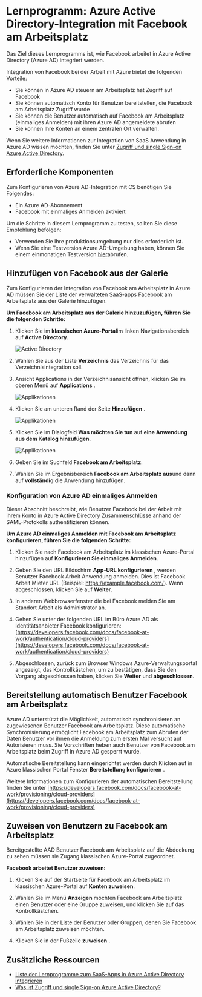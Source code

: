 <properties
    pageTitle="Lernprogramm: Azure Active Directory-Integration mit Facebook am Arbeitsplatz | Microsoft Azure"
    description="So konfigurieren Sie einmaliges Anmelden zwischen Azure Active Directory und Facebook am Arbeitsplatz."
    services="active-directory"
    documentationCenter=""
    authors="asmalser-msft"
    manager="femila"
    editor=""/>

<tags
    ms.service="active-directory"
    ms.workload="identity"
    ms.tgt_pltfrm="na"
    ms.devlang="na"
    ms.topic="article"
    ms.date="04/26/2016"
    ms.author="asmalser"/>


# <a name="tutorial-azure-active-directory-integration-with-facebook-at-work"></a>Lernprogramm: Azure Active Directory-Integration mit Facebook am Arbeitsplatz

Das Ziel dieses Lernprogramms ist, wie Facebook arbeitet in Azure Active Directory (Azure AD) integriert werden.

Integration von Facebook bei der Arbeit mit Azure bietet die folgenden Vorteile: 

- Sie können in Azure AD steuern am Arbeitsplatz hat Zugriff auf Facebook 
- Sie können automatisch Konto für Benutzer bereitstellen, die Facebook am Arbeitsplatz Zugriff wurde
- Sie können die Benutzer automatisch auf Facebook am Arbeitsplatz (einmaliges Anmelden) mit ihren Azure AD angemeldete abrufen
- Sie können Ihre Konten an einem zentralen Ort verwalten. 

Wenn Sie weitere Informationen zur Integration von SaaS Anwendung in Azure AD wissen möchten, finden Sie unter [Zugriff und single Sign-on Azure Active Directory](active-directory-appssoaccess-whatis.md).


## <a name="prerequisites"></a>Erforderliche Komponenten 

Zum Konfigurieren von Azure AD-Integration mit CS benötigen Sie Folgendes:

- Ein Azure AD-Abonnement
- Facebook mit einmaliges Anmelden aktiviert

Um die Schritte in diesem Lernprogramm zu testen, sollten Sie diese Empfehlung befolgen:

- Verwenden Sie Ihre produktionsumgebung nur dies erforderlich ist.
- Wenn Sie eine Testversion Azure AD-Umgebung haben, können Sie einem einmonatigen Testversion [hier](https://azure.microsoft.com/pricing/free-trial/)abrufen. 


## <a name="adding-facebook-at-work-from-the-gallery"></a>Hinzufügen von Facebook aus der Galerie
Zum Konfigurieren der Integration von Facebook am Arbeitsplatz in Azure AD müssen Sie der Liste der verwalteten SaaS-apps Facebook am Arbeitsplatz aus der Galerie hinzufügen.

**Um Facebook am Arbeitsplatz aus der Galerie hinzuzufügen, führen Sie die folgenden Schritte:**

1. Klicken Sie im **klassischen Azure-Portal**im linken Navigationsbereich auf **Active Directory**. 

    ![Active Directory][1]

2. Wählen Sie aus der Liste **Verzeichnis** das Verzeichnis für das Verzeichnisintegration soll.

3. Ansicht Applications in der Verzeichnisansicht öffnen, klicken Sie im oberen Menü auf **Applications** .

    ![Applikationen][2]

4. Klicken Sie am unteren Rand der Seite **Hinzufügen** .
    
    ![Applikationen][3]

5. Klicken Sie im Dialogfeld **Was möchten Sie tun** auf **eine Anwendung aus dem Katalog hinzufügen**.

    ![Applikationen][4]

6. Geben Sie im Suchfeld **Facebook am Arbeitsplatz**.

7. Wählen Sie im Ergebnisbereich **Facebook am Arbeitsplatz aus**und dann auf **vollständig** die Anwendung hinzufügen.


### <a name="configuring-azure-ad-single-sign-on"></a>Konfiguration von Azure AD einmaliges Anmelden

Dieser Abschnitt beschreibt, wie Benutzer Facebook bei der Arbeit mit ihrem Konto in Azure Active Directory Zusammenschlüsse anhand der SAML-Protokolls authentifizieren können.

**Um Azure AD einmaliges Anmelden mit Facebook am Arbeitsplatz konfigurieren, führen Sie die folgenden Schritte:**

1.  Klicken Sie nach Facebook am Arbeitsplatz im klassischen Azure-Portal hinzufügen auf **Konfigurieren Sie einmaliges Anmelden**.

2.  Geben Sie den URL Bildschirm **App-URL konfigurieren** , werden Benutzer Facebook Arbeit Anwendung anmelden. Dies ist Facebook Arbeit Mieter URL (Beispiel: https://example.facebook.com/). Wenn abgeschlossen, klicken Sie auf **Weiter**.

3.  In anderen Webbrowserfenster die bei Facebook melden Sie am Standort Arbeit als Administrator an.

4. Gehen Sie unter der folgenden URL im Büro Azure AD als Identitätsanbieter Facebook konfigurieren: [https://developers.facebook.com/docs/facebook-at-work/authentication/cloud-providers](https://developers.facebook.com/docs/facebook-at-work/authentication/cloud-providers)

5.  Abgeschlossen, zurück zum Browser Windows Azure-Verwaltungsportal angezeigt, das Kontrollkästchen, um zu bestätigen, dass Sie den Vorgang abgeschlossen haben, klicken Sie **Weiter** und **abgeschlossen**.


## <a name="automatically-provisioning-users-to-facebook-at-work"></a>Bereitstellung automatisch Benutzer Facebook am Arbeitsplatz

Azure AD unterstützt die Möglichkeit, automatisch synchronisieren an zugewiesenen Benutzer Facebook am Arbeitsplatz. Diese automatische Synchronisierung ermöglicht Facebook am Arbeitsplatz zum Abrufen der Daten Benutzer vor ihnen die Anmeldung zum ersten Mal versucht auf Autorisieren muss. Sie Vorschriften heben auch Benutzer von Facebook am Arbeitsplatz beim Zugriff in Azure AD gesperrt wurde.

Automatische Bereitstellung kann eingerichtet werden durch Klicken auf in Azure klassischen Portal Fenster **Bereitstellung konfigurieren** .

Weitere Informationen zum Konfigurieren der automatischen Bereitstellung finden Sie unter [https://developers.facebook.com/docs/facebook-at-work/provisioning/cloud-providers](https://developers.facebook.com/docs/facebook-at-work/provisioning/cloud-providers)


## <a name="assigning-users-to-facebook-at-work"></a>Zuweisen von Benutzern zu Facebook am Arbeitsplatz

Bereitgestellte AAD Benutzer Facebook am Arbeitsplatz auf die Abdeckung zu sehen müssen sie Zugang klassischen Azure-Portal zugeordnet.

**Facebook arbeitet Benutzer zuweisen:**

1.  Klicken Sie auf der Startseite für Facebook am Arbeitsplatz im klassischen Azure-Portal auf **Konten zuweisen**.

2.  Wählen Sie im Menü **Anzeigen** möchten Facebook am Arbeitsplatz einen Benutzer oder eine Gruppe zuweisen, und klicken Sie auf das Kontrollkästchen.

3.  Wählen Sie in der Liste der Benutzer oder Gruppen, denen Sie Facebook am Arbeitsplatz zuweisen möchten.

4.  Klicken Sie in der Fußzeile **zuweisen** .


## <a name="additional-resources"></a>Zusätzliche Ressourcen

* [Liste der Lernprogramme zum SaaS-Apps in Azure Active Directory integrieren](active-directory-saas-tutorial-list.md)
* [Was ist Zugriff und single Sign-on Azure Active Directory?](active-directory-appssoaccess-whatis.md)

<!--Image references-->
[1]: ./media/active-directory-saas-cs-stars-tutorial/tutorial_general_01.png
[2]: ./media/active-directory-saas-cs-stars-tutorial/tutorial_general_02.png
[3]: ./media/active-directory-saas-cs-stars-tutorial/tutorial_general_03.png
[4]: ./media/active-directory-saas-cs-stars-tutorial/tutorial_general_04.png




